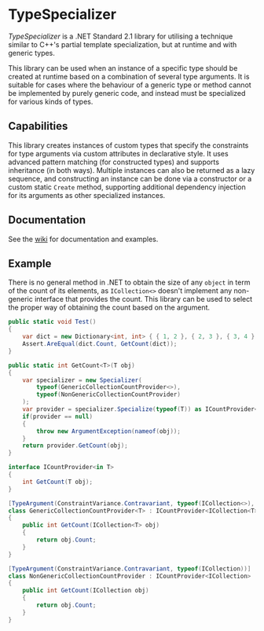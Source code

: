 TypeSpecializer
==========

_TypeSpecializer_ is a .NET Standard 2.1 library for utilising a technique similar to C++'s partial template specialization, but at runtime and with generic types.

This library can be used when an instance of a specific type should be created at runtime based on a combination of several type arguments. It is suitable for cases where the behaviour of a generic type or method cannot be implemented by purely generic code, and instead must be specialized for various kinds of types.

## Capabilities
This library creates instances of custom types that specify the constraints for type arguments via custom attributes in declarative style. It uses advanced pattern matching (for constructed types) and supports inheritance (in both ways). Multiple instances can also be returned as a lazy sequence, and constructing an instance can be done via a constructor or a custom static `Create` method, supporting additional dependency injection for its arguments as other specialized instances.

## Documentation
See the [wiki](//github.com/IllidanS4/TypeSpecializer/wiki) for documentation and examples.

## Example
There is no general method in .NET to obtain the size of any `object` in term of the count of its elements, as `ICollection<>` doesn't implement any non-generic interface that provides the count. This library can be used to select the proper way of obtaining the count based on the argument.
```cs
public static void Test()
{
    var dict = new Dictionary<int, int> { { 1, 2 }, { 2, 3 }, { 3, 4 } };
    Assert.AreEqual(dict.Count, GetCount(dict));
}

public static int GetCount<T>(T obj)
{
    var specializer = new Specializer(
        typeof(GenericCollectionCountProvider<>),
        typeof(NonGenericCollectionCountProvider)
    );
    var provider = specializer.Specialize(typeof(T)) as ICountProvider<T>;
    if(provider == null)
    {
        throw new ArgumentException(nameof(obj));
    }
    return provider.GetCount(obj);
}

interface ICountProvider<in T>
{
    int GetCount(T obj);
}

[TypeArgument(ConstraintVariance.Contravariant, typeof(ICollection<>), nameof(T))]
class GenericCollectionCountProvider<T> : ICountProvider<ICollection<T>>
{
    public int GetCount(ICollection<T> obj)
    {
        return obj.Count;
    }
}

[TypeArgument(ConstraintVariance.Contravariant, typeof(ICollection))]
class NonGenericCollectionCountProvider : ICountProvider<ICollection>
{
    public int GetCount(ICollection obj)
    {
        return obj.Count;
    }
}
```